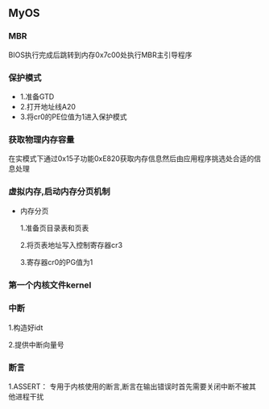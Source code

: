 ##  MyOS  #########

### MBR
BIOS执行完成后跳转到内存0x7c00处执行MBR主引导程序

### 保护模式
* 1.准备GTD
* 2.打开地址线A20
* 3.将cr0的PE位值为1进入保护模式

### 获取物理内存容量
在实模式下通过0x15子功能0xE820获取内存信息然后由应用程序挑选处合适的信息处理

### 虚拟内存,启动内存分页机制

* 内存分页

    1.准备页目录表和页表
    
    2.将页表地址写入控制寄存器cr3
    
    3.寄存器cr0的PG值为1
    
### 第一个内核文件kernel

### 中断
1.构造好idt

2.提供中断向量号

### 断言
    
1.ASSERT：
        专用于内核使用的断言,断言在输出错误时首先需要关闭中断不被其他进程干扰
        
        
